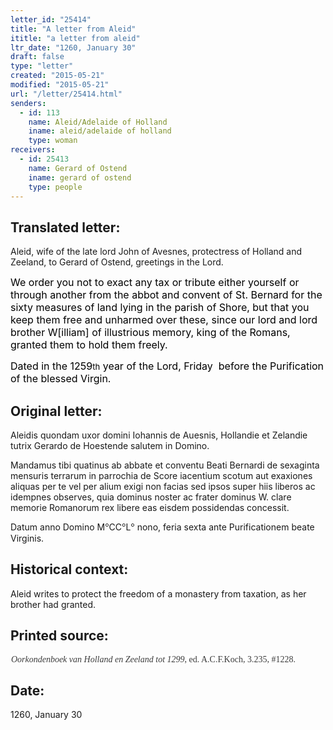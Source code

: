 ```yaml
---
letter_id: "25414"
title: "A letter from Aleid"
ititle: "a letter from aleid"
ltr_date: "1260, January 30"
draft: false
type: "letter"
created: "2015-05-21"
modified: "2015-05-21"
url: "/letter/25414.html"
senders:
  - id: 113
    name: Aleid/Adelaide of Holland
    iname: aleid/adelaide of holland
    type: woman
receivers:
  - id: 25413
    name: Gerard of Ostend
    iname: gerard of ostend
    type: people
---
```

<h2> Translated letter:</h2><p>Aleid, wife of the late lord John of Avesnes, protectress of Holland and Zeeland, to Gerard of Ostend, greetings in the Lord.</p><p><span style="color: rgb(0, 0, 0); font-size: medium;">We order you not to exact any tax or tribute either yourself or through another from the abbot and convent of St. Bernard for the sixty measures of land lying in the parish of Shore, but that you keep them free and unharmed over these, since our lord and lord brother W[illiam] of illustrious memory, king of the Romans, granted them to hold them freely.</span></p><p><span style="color: rgb(0, 0, 0); font-size: medium;">Dated in the 1259</span><span style="color: rgb(0, 0, 0); font-size: small;">th</span><span style="color: rgb(0, 0, 0); font-size: medium;"> year of the Lord, Friday</span><span style="color: rgb(0, 0, 0); font-size: medium;">&nbsp; </span><span style="color: rgb(0, 0, 0); font-size: medium;">before the Purification of the blessed Virgin.</span><em><span style="color: rgb(0, 0, 0); font-size: medium;"> </span></em></p><p><span style="color: rgb(0, 0, 0); font-family: Times New Roman; font-size: medium;"> </span></p><h2 class="mt-4"> Original letter:</h2><p>Aleidis quondam uxor domini Iohannis de Auesnis, Hollandie et Zelandie tutrix Gerardo de Hoestende salutem in Domino.</p><p>Mandamus tibi quatinus ab abbate et conventu Beati Bernardi de sexaginta mensuris terrarum in parrochia de Score iacentium scotum aut exaxiones aliquas per te vel per alium exigi non facias sed ipsos super hiis liberos ac idempnes observes, quia dominus noster ac frater dominus W. clare memorie Romanorum rex libere eas eisdem possidendas concessit.</p><p>Datum anno Domino M<span style="color: rgb(0, 0, 0); font-family: Calibri; font-size: medium;">°</span>CC<span style="color: rgb(0, 0, 0); font-family: Calibri; font-size: medium;">°</span>L<span style="color: rgb(0, 0, 0); font-family: Calibri; font-size: medium;">°</span> nono, feria sexta ante Purificationem beate Virginis.</p><p><span style="color: rgb(0, 0, 0); font-family: Times New Roman; font-size: medium;"> </span></p><h2 class="mt-4"> Historical context:</h2><p>Aleid writes to protect the freedom of a monastery from taxation, as her brother had granted.</p><h2 class="mt-4"> Printed source:</h2><p style="margin: 0in 2.9pt 6pt 0.7pt;"><em><span style='background: white; color: rgb(59, 59, 59); font-family: "Georgia",serif; font-size: 10.5pt; mso-bidi-font-family: "Times New Roman"; mso-bidi-theme-font: minor-bidi;'>Oorkondenboek van Holland en Zeeland tot 1299</span></em><span style='background: white; color: rgb(59, 59, 59); font-family: "Georgia",serif; font-size: 10.5pt;'>, ed. A.C.F.Koch, 3.235, #1228.</span></p><p><span style="color: rgb(0, 0, 0); font-family: Times New Roman; font-size: medium;"> </span></p><h2 class="mt-4"> Date:</h2>1260, January 30